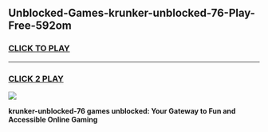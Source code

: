 
## Unblocked-Games-krunker-unblocked-76-Play-Free-592om
<h3>
<a href="https://premium76.site?title=krunker-unblocked-76&ref=19M">CLICK TO PLAY</a></h3>
<hr>

<h3>
<a href="https://premium76.site?title=krunker-unblocked-76&ref=19M">CLICK 2 PLAY</a>
  
</h3>

<a href="https://premium76.site?title=krunker-unblocked-76&ref=19M"><img src="https://clearcache.store/games.png"></a>


**krunker-unblocked-76 games unblocked: Your Gateway to Fun and Accessible Online Gaming**
